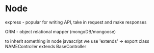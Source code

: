 # Node

express - popular for writing API, take in request and make responses 

ORM - object relational mapper (mongoDB/mongoose)




  to inherit something in node javascript we use 'extends'
  -> export class NAMEController extends BaseController
